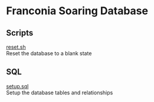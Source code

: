 # Franconia Soaring Database

## Scripts

[reset.sh](scripts/reset.sh)
<br>
Reset the database to a blank state

## SQL

[setup.sql](sql/setup.sql)
<br>
Setup the database tables and relationships
